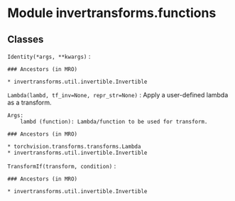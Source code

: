 Module invertransforms.functions
================================

Classes
-------

`Identity(*args, **kwargs)`
:   

    ### Ancestors (in MRO)

    * invertransforms.util.invertible.Invertible

`Lambda(lambd, tf_inv=None, repr_str=None)`
:   Apply a user-defined lambda as a transform.
    
    Args:
        lambd (function): Lambda/function to be used for transform.

    ### Ancestors (in MRO)

    * torchvision.transforms.transforms.Lambda
    * invertransforms.util.invertible.Invertible

`TransformIf(transform, condition)`
:   

    ### Ancestors (in MRO)

    * invertransforms.util.invertible.Invertible